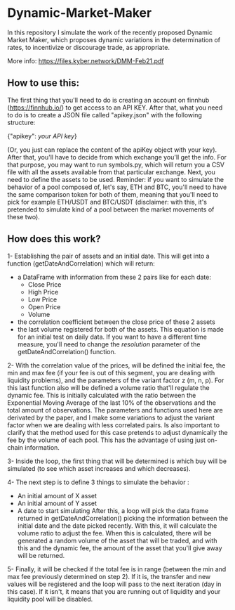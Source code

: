 # Dynamic-Market-Maker
In this repository I simulate the work of the recently proposed Dynamic Market Maker, which proposes dynamic variations in the determination of rates, to incentivize or discourage trade, as appropriate.

More info: https://files.kyber.network/DMM-Feb21.pdf


## How to use this:
The first thing that you'll need to do is creating an account on finnhub (https://finnhub.io/) to get access to an API KEY. After that, what you need to do is to create a JSON file called "apikey.json" with the following structure:

{"apikey": *your API key*}

(Or, you just can replace the content of the apiKey object with your key).
After that, you'll have to decide from which exchange you'll get the info. For that purpose, you may want to run symbols.py, which will return you a CSV file with all the assets available from that particular exchange. Next, you need to define the assets to be used. Reminder: if you want to simulate the behavior of a pool composed of, let's say, ETH and BTC, you'll need to have the same comparison token for both of them, meaning that you'll need to pick for example ETH/USDT and BTC/USDT (disclaimer: with this, it's pretended to simulate kind of a pool between the market movements of these two).

## How does this work?
1- Establishing the pair of assets and an initial date. This will get into a function (getDateAndCorrelation) which will return:
  - a DataFrame with information from these 2 pairs like for each date:
    - Close Price
    - High Price 
    - Low Price
    - Open Price
    - Volume
  - the correlation coefficient between the close price of these 2 assets
  - the last volume registered for both of the assets.
This equation is made for an initial test on daily data. If you want to have a different time measure, you'll need to change the *resolution* parameter of the getDateAndCorrelation() function.

2- With the correlation value of the prices, will be defined the initial fee, the min and max fee (if your fee is out of this segment, you are dealing with liquidity problems), and the parameters of the variant factor z (m, n, p). For this last function also will be defined a volume ratio that'll regulate the dynamic fee. This is initially calculated with the ratio between the Exponential Moving Average of the last 10% of the observations and the total amount of observations.
The parameters and functions used here are derivated by the paper, and I make some variations to adjust the variant factor when we are dealing with less correlated pairs. Is also important to clarify that the method used for this case pretends to adjust dynamically the fee by the volume of each pool. This has the advantage of using just on-chain information.

3- Inside the loop, the first thing that will be determined is which buy will be simulated (to see which asset increases and which decreases).
 
4- The next step is to define 3 things to simulate the behavior : 
  - An initial amount of X asset
  - An initial amount of Y asset
  - A date to start simulating
After this, a loop will pick the data frame returned in getDateAndCorrelation() picking the information between the initial date and the date picked recently. With this, it will calculate the volume ratio to adjust the fee. 
When this is calculated, there will be generated a random volume of the asset that will be traded, and with this and the dynamic fee, the amount of the asset that you'll give away will be returned.

5- Finally, it will be checked if the total fee is in range (between the min and max fee previously determined on step 2). If it is, the transfer and new values will be registered and the loop will pass to the next iteration (day in this case). If it isn't, it means that you are running out of liquidity and your liquidity pool will be disabled. 

